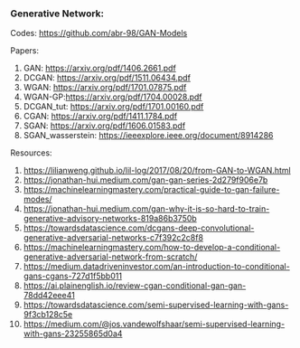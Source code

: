 ### Generative Network:

Codes: https://github.com/abr-98/GAN-Models

Papers: 

1. GAN: https://arxiv.org/pdf/1406.2661.pdf
2. DCGAN: https://arxiv.org/pdf/1511.06434.pdf
3. WGAN: https://arxiv.org/pdf/1701.07875.pdf
4. WGAN-GP:https://arxiv.org/pdf/1704.00028.pdf
5. DCGAN_tut: https://arxiv.org/pdf/1701.00160.pdf
6. CGAN: https://arxiv.org/pdf/1411.1784.pdf
7. SGAN: https://arxiv.org/pdf/1606.01583.pdf
8. SGAN_wasserstein: https://ieeexplore.ieee.org/document/8914286

Resources:

1. https://lilianweng.github.io/lil-log/2017/08/20/from-GAN-to-WGAN.html
2. https://jonathan-hui.medium.com/gan-gan-series-2d279f906e7b
3. https://machinelearningmastery.com/practical-guide-to-gan-failure-modes/
4. https://jonathan-hui.medium.com/gan-why-it-is-so-hard-to-train-generative-advisory-networks-819a86b3750b
5. https://towardsdatascience.com/dcgans-deep-convolutional-generative-adversarial-networks-c7f392c2c8f8
6. https://machinelearningmastery.com/how-to-develop-a-conditional-generative-adversarial-network-from-scratch/
7. https://medium.datadriveninvestor.com/an-introduction-to-conditional-gans-cgans-727d1f5bb011
8. https://ai.plainenglish.io/review-cgan-conditional-gan-gan-78dd42eee41
9. https://towardsdatascience.com/semi-supervised-learning-with-gans-9f3cb128c5e
10. https://medium.com/@jos.vandewolfshaar/semi-supervised-learning-with-gans-23255865d0a4



